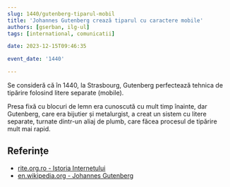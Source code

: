 ```yaml
---
slug: 1440/gutenberg-tiparul-mobil
title: 'Johannes Gutenberg crează tiparul cu caractere mobile'
authors: [gserban, ilg-ul]
tags: [international, comunicatii]

date: 2023-12-15T09:46:35

event_date: '1440'

---
```


Se consideră că în 1440, la Strasbourg, Gutenberg
perfectează tehnica de tipărire folosind litere separate (mobile).

<!-- truncate -->

Presa fixă cu blocuri de lemn era cunoscută cu mult timp înainte, dar
Gutenberg, care era bijutier și metalurgist, a creat un sistem cu
litere separate, turnate dintr-un aliaj de plumb, care făcea
procesul de tipărire mult mai rapid.

## Referințe

- [rite.org.ro - Istoria Internetului](https://rite.org.ro/istoria-internetului/)
- [en.wikipedia.org - Johannes Gutenberg](https://en.wikipedia.org/wiki/Johannes_Gutenberg)
